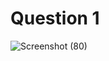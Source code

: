 # Question 1

![Screenshot (80)](https://github.com/aradhanayada/PW-assignment1-solution/assets/103102710/74b07cdd-a6bf-4c8f-95aa-54ad76d15bee)
